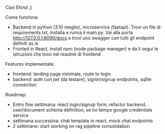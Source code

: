 Ciao Ekind ;) 

Come funziona:
- Backend in python (3.10 meglio), microservice (fastapi). Trovi un file di requirements.txt, installa e runna il main.py. Vai alla porta http://127.0.0.1:8090/docs e trovi uno swagger con tutti gli endpoint definiti as is
- Fronted in React, install npm (node package manager) e da li segui le istruzioni che trovi nel readme di frontend

Features implementate:
- frontend: landing page minimale, route to login
- backend: auth con jwt (da testare), signin/signup endpoints, sqlite connection

Roadmap:
- Entro fine settimana: react login/signup form, refactor backend, user/document schema definition, se ho tempo google credentials service
- settimana successiva: chat template in react, mock chat endpoints
- 2 settimane: start working on rag pipeline consolidation
